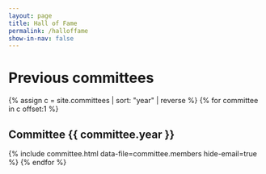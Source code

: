 ```yaml
---
layout: page
title: Hall of Fame
permalink: /halloffame
show-in-nav: false
---
```


# Previous committees
{% assign c = site.committees | sort: "year" | reverse %}
{% for committee in c offset:1 %}
## Committee {{ committee.year }}
  {% include committee.html data-file=committee.members hide-email=true %}
{% endfor %}
